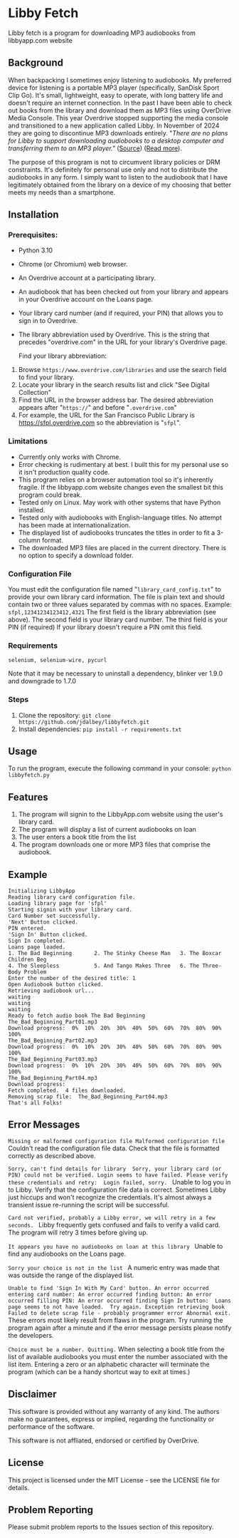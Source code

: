 # Libby Fetch

Libby fetch is a program for downloading MP3 audiobooks from libbyapp.com website

## Background

When backpacking I sometimes enjoy listening to audiobooks. My preferred device for listening is a portable MP3 player (specifically, SanDisk Sport Clip Go). It's small, lightweight, easy to operate, with long battery life and doesn't require an internet connection. In the past I have been able to check out books from the library and download them as MP3 files using OverDrive Media Console. This year Overdrive stopped supporting the media console and transitioned to a new application called Libby. In November of 2024 they are going to discontinue MP3 downloads entirely.  "_There are no plans for Libby to support downloading audiobooks to a desktop computer and transferring them to an MP3 player."_
([Source](https://resources.overdrive.com/libby-faqs/)) ([Read more](https://kcls.org/news/overdrive-desktop-app-and-mp3-support-ends-on-november-13/)). 

The purpose of this program is not to circumvent library policies or DRM constraints. It's definitely for personal use only and not to distribute the audiobooks in any form. I simply want to listen to the audiobook that I have legitimately obtained from the library on a device of my choosing that better meets my needs than a smartphone.
## Installation
### Prerequisites:
* Python 3.10
* Chrome (or Chromium) web browser.
* An Overdrive account at a participating library.
* An audiobook that has been checked out from your library and appears in your Overdrive account on the Loans page.
* Your library card number (and if required, your PIN) that allows you to sign in to Overdrive.
* The library abbreviation used by Overdrive.  This is the string that precedes "overdrive.com" in the URL for your library's Overdrive page.

   Find your library abbreviation:

1. Browse `https://www.overdrive.com/libraries` and use the search field to find your library.
2. Locate your library in the search results list and click "See Digital Collection"
3. Find the URL in the browser address bar.  The desired abbreviation appears after "`https://`" and before "`.overdrive.com`"
4. For example, the URL for the San Francisco Public Library is https://sfpl.overdrive.com so the abbreviation is "`sfpl`".

### Limitations
* Currently only works with Chrome.
* Error checking is rudimentary at best.  I built this for my personal use so it isn't production quality code.
* This program relies on a browser automation tool so it's inherently fragile.  If the libbyapp.com website changes even the smallest bit this program could break.
* Tested only on Linux.  May work with other systems that have Python installed.
* Tested only with audiobooks with English-language titles.  No attempt has been made at internationalization.
* The displayed list of audiobooks truncates the titles in order to fit a 3-column format.
* The downloaded MP3 files are placed in the current directory.  There is no option to specify a download folder.

### Configuration File
You must edit the configuration file named "`library_card_config.txt`" to provide your own library card information.
The file is plain text and should contain two or three values separated by commas with no spaces.
Example:   `sfpl,12341234123412,4321`
The first field is the library abbreviation (see above).
The second field is your library card number.
The third field is your PIN (if required) If your library doesn't require a PIN omit this field.

### Requirements
`selenium, selenium-wire, pycurl`

Note that it may be necessary to uninstall a dependency, blinker ver 1.9.0 and downgrade to 1.7.0

### Steps 
1. Clone the repository: `git clone https://github.com/jdalbey/libbyfetch.git` 
2. Install dependencies: `pip install -r requirements.txt`

## Usage 
To run the program, execute the following command in your console:
`python libbyfetch.py`
## Features
1. The program will signin to the LibbyApp.com website using the user's library card.
2. The program will display a list of current audiobooks on loan
3. The user enters a book title from the list
4. The program downloads one or more MP3 files that comprise the audiobook.
## Example 
```%python libbyfetch.py
Initializing LibbyApp
Reading library card configuration file.
Loading library page for 'sfpl'
Starting signin with your library card.
Card Number set successfully.
'Next' Button clicked.
PIN entered.
'Sign In' Button clicked.
Sign In completed.
Loans page loaded.
1. The Bad Beginning       2. The Stinky Cheese Man   3. The Boxcar Children Beg
4. The Sleepless           5. And Tango Makes Three   6. The Three-Body Problem 
Enter the number of the desired title: 1
Open Audiobook button clicked.
Retrieving audiobook url...
waiting
waiting
waiting
Ready to fetch audio book The Bad Beginning
The_Bad_Beginning_Part01.mp3
Download progress:  0%  10%  20%  30%  40%  50%  60%  70%  80%  90%  100% 
The_Bad_Beginning_Part02.mp3
Download progress:  0%  10%  20%  30%  40%  50%  60%  70%  80%  90%  100% 
The_Bad_Beginning_Part03.mp3
Download progress:  0%  10%  20%  30%  40%  50%  60%  70%  80%  90%  100% 
The_Bad_Beginning_Part04.mp3
Download progress: 
Fetch completed.  4 files downloaded.
Removing scrap file:  The_Bad_Beginning_Part04.mp3
That's all Folks!
```

## Error Messages

`Missing or malformed configuration file
Malformed configuration file
`
Couldn't read the configuration file data. Check that the file is formatted correctly as described above.

`Sorry, can't find details for library 
Sorry, your library card (or PIN) could not be verified.
Login seems to have failed. Please verify these credentials and retry: 
Login failed, sorry.
`
Unable to log you in to Libby.  Verify that the configuration file data is correct.  Sometimes Libby just hiccups and won't recognize the credentials.  It's almost always a transient issue re-running the script will be successful. 

`Card not verified, probably a Libby error, we will retry in a few seconds.
`
Libby frequently gets confused and fails to verify a valid card.  The program will retry 3 times before giving up.

`It appears you have no audiobooks on loan at this library
` 
Unable to find any audiobooks on the Loans page.  

`Sorry your choice is not in the list
`
A numeric entry was made that was outside the range of the displayed list.

`Unable to find 'Sign In With My Card' button.
An error occurred entering card number:
An error occurred finding button:
An error occurred filling PIN:
An error occurred finding Sign In button: 
Loans page seems to not have loaded.  Try again.
Exception retrieving book
Failed to delete scrap file - probably programmer error
Abnormal exit.
` These errors most likely result from flaws in the program.  Try running the program again after a minute and if the error message persists please notify the developers. 

`Choice must be a number. Quitting.`
When selecting a book title from the list of available audiobooks you must enter the number associated with the list item.  Entering a zero or an alphabetic character will terminate the program (which can be a handy shortcut way to exit at times.)
## Disclaimer

This software is provided without any warranty of any kind. The authors make no guarantees, express or implied, regarding the functionality or performance of the software. 

This software is not affliated, endorsed or certified by OverDrive. 

## License
This project is licensed under the MIT License - see the LICENSE file for details.

## Problem Reporting
Please submit problem reports to the Issues section of this repository.
